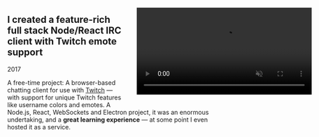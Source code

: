 <video src="{{ '/assets/Andy CV Pyramid cropped.mp4' | url }}" loop muted autoplay style="float: right; margin: 0 -12rem 1.5rem 1.5rem; width: 25rem;"></video>

## I created a feature-rich full stack Node/React IRC client with Twitch emote support



<p class="meta">2017</p>

<!-- I've been hanging out a lot on the live streaming website Twitch over the years. I've gained a big group of friends I got to know over the website. Chatting in Twitch chat is a way I've done a lot of socialization.

But I wanted to keep the connection going even when I wasn't viewing a live stream with friends. -->

A free-time project: A browser-based chatting client for use with [Twitch](https://www.twitch.tv/) — with support for unique Twitch features like username colors and emotes. A Node.js, React, WebSockets and Electron project, it was an enormous undertaking, and a **great learning experience** — at some point I even hosted it as a service. <br style="clear:right" />
